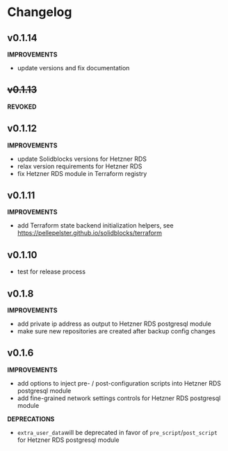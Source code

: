 # Changelog

## v0.1.14

**IMPROVEMENTS**

* update versions and fix documentation

## ~~v0.1.13~~

**REVOKED**

## v0.1.12

**IMPROVEMENTS**

* update Solidblocks versions for Hetzner RDS
* relax version requirements for Hetzner RDS
* fix Hetzner RDS module in Terraform registry

## v0.1.11

**IMPROVEMENTS**

* add Terraform state backend initialization helpers, see https://pellepelster.github.io/solidblocks/terraform

## v0.1.10

* test for release process

## v0.1.8

**IMPROVEMENTS**

* add private ip address as output to Hetzner RDS postgresql module
* make sure new repositories are created after backup config changes

## v0.1.6

**IMPROVEMENTS**

* add options to inject pre- / post-configuration scripts into Hetzner RDS postgresql module
* add fine-grained network settings controls for Hetzner RDS postgresql module

**DEPRECATIONS**

* `extra_user_data`will be deprecated in favor of `pre_script`/`post_script` for Hetzner RDS postgresql module